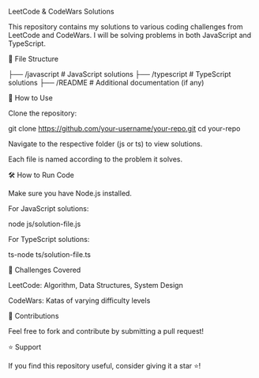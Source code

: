 LeetCode & CodeWars Solutions

This repository contains my solutions to various coding challenges from LeetCode and CodeWars. I will be solving problems in both JavaScript and TypeScript.

📁 File Structure

├── /javascript # JavaScript solutions
├── /typescript # TypeScript solutions
├── /README # Additional documentation (if any)

🚀 How to Use

Clone the repository:

git clone https://github.com/your-username/your-repo.git
cd your-repo

Navigate to the respective folder (js or ts) to view solutions.

Each file is named according to the problem it solves.

🛠️ How to Run Code

Make sure you have Node.js installed.

For JavaScript solutions:

node js/solution-file.js

For TypeScript solutions:

ts-node ts/solution-file.ts

📌 Challenges Covered

LeetCode: Algorithm, Data Structures, System Design

CodeWars: Katas of varying difficulty levels

📜 Contributions

Feel free to fork and contribute by submitting a pull request!

⭐ Support

If you find this repository useful, consider giving it a star ⭐!
